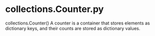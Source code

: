 # collections.Counter.py
collections.Counter() A counter is a container that stores elements as dictionary keys, and their counts are stored as dictionary values.
